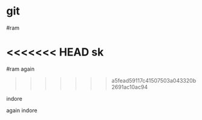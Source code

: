 # git
#ram


<<<<<<< HEAD
sk
=======
#ram again
>>>>>>> a5fead59117c41507503a043320b2691ac10ac94

indore

again indore
